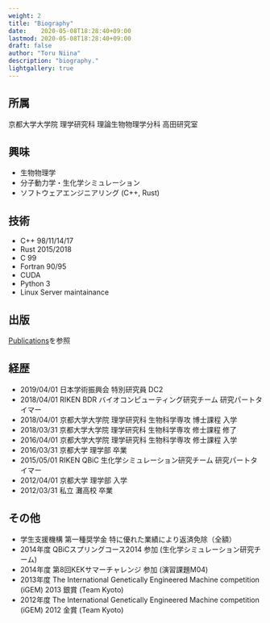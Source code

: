 ```yaml
---
weight: 2
title: "Biography"
date:    2020-05-08T18:28:40+09:00
lastmod: 2020-05-08T18:28:40+09:00
draft: false
author: "Toru Niina"
description: "biography."
lightgallery: true
---
```


## 所属

京都大学大学院 理学研究科 理論生物物理学分科 高田研究室

## 興味

- 生物物理学
- 分子動力学・生化学シミュレーション
- ソフトウェアエンジニアリング (C++, Rust)

## 技術

- C++ 98/11/14/17
- Rust 2015/2018
- C 99
- Fortran 90/95
- CUDA
- Python 3
- Linux Server maintainance

## 出版

[Publications](/ja/publications)を参照

## 経歴

- 2019/04/01 日本学術振興会 特別研究員 DC2
- 2018/04/01 RIKEN BDR バイオコンピューティング研究チーム 研究パートタイマー
- 2018/04/01 京都大学大学院 理学研究科 生物科学専攻 博士課程 入学
- 2018/03/31 京都大学大学院 理学研究科 生物科学専攻 修士課程 修了
- 2016/04/01 京都大学大学院 理学研究科 生物科学専攻 修士課程 入学
- 2016/03/31 京都大学 理学部 卒業
- 2015/05/01 RIKEN QBiC 生化学シミュレーション研究チーム 研究パートタイマー
- 2012/04/01 京都大学 理学部 入学
- 2012/03/31 私立 灘高校 卒業

## その他

- 学生支援機構 第一種奨学金 特に優れた業績により返済免除（全額）
- 2014年度 QBiCスプリングコース2014 参加 (生化学シミュレーション研究チーム)
- 2014年度 第8回KEKサマーチャレンジ 参加 (演習課題M04)
- 2013年度 The International Genetically Engineered Machine competition (iGEM) 2013 銀賞 (Team Kyoto)
- 2012年度 The International Genetically Engineered Machine competition (iGEM) 2012 金賞 (Team Kyoto)
